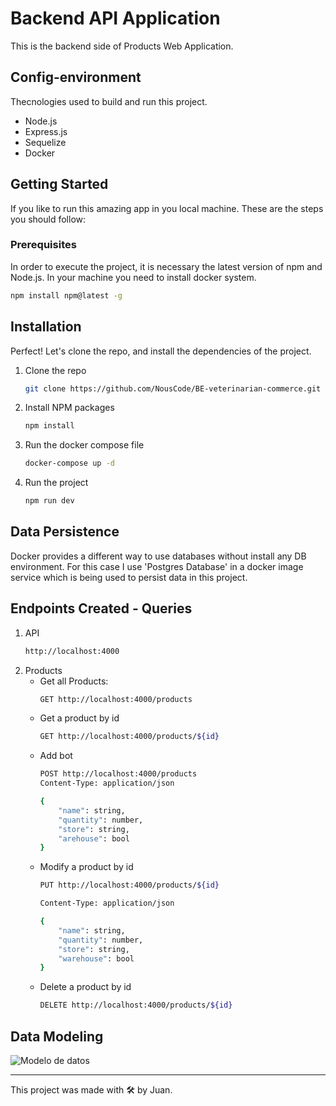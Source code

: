 # Backend API Application
This is the backend side of Products Web Application.

## Config-environment
Thecnologies used to build and run this project.

- Node.js
- Express.js
- Sequelize
- Docker

## Getting Started

If you like to run this amazing app in you local machine. These are the steps you should follow:
### Prerequisites
In order to execute the project, it is necessary the latest version of npm and Node.js. In your machine you need to install docker system.

```sh
npm install npm@latest -g
```

## Installation
Perfect! Let's clone the repo, and install the dependencies of the project.

1. Clone the repo
    ```sh
    git clone https://github.com/NousCode/BE-veterinarian-commerce.git
    ```
2. Install NPM packages
    ```sh
    npm install 
    ```
3. Run the docker compose file
    ```sh
    docker-compose up -d
    ```
4. Run the project
    ```sh
    npm run dev
    ```


## Data Persistence
Docker provides a different way to use databases without install any DB environment. For this case I use 'Postgres Database' in a docker image service which is being used to persist data in this project.


## Endpoints Created - Queries
1. API 
    ```sh
    http://localhost:4000
    ```
2. Products
   * Get all Products:
        ```sh
        GET http://localhost:4000/products
        ```
   * Get a product by id
        ```sh
        GET http://localhost:4000/products/${id}
        ```
    * Add bot
        ```sh
        POST http://localhost:4000/products
        Content-Type: application/json

        {
            "name": string,
            "quantity": number,
            "store": string,
            "arehouse": bool
        }
        ```
    * Modify a product by id
        ```sh
        PUT http://localhost:4000/products/${id}

        Content-Type: application/json
        
        {
            "name": string,
            "quantity": number,
            "store": string,
            "warehouse": bool
        }
        
        ```
    * Delete a product by id
        ```sh
        DELETE http://localhost:4000/products/${id}
        ```
## Data Modeling
![Modelo de datos](./public/img/DiagramaF%C3%ADsico.png)

---
 This project was made with 🛠️ by Juan.
